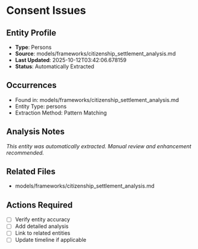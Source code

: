 # Consent Issues

## Entity Profile
- **Type**: Persons
- **Source**: models/frameworks/citizenship_settlement_analysis.md
- **Last Updated**: 2025-10-12T03:42:06.678159
- **Status**: Automatically Extracted

## Occurrences
- Found in: models/frameworks/citizenship_settlement_analysis.md
- Entity Type: persons
- Extraction Method: Pattern Matching

## Analysis Notes
*This entity was automatically extracted. Manual review and enhancement recommended.*

## Related Files
- models/frameworks/citizenship_settlement_analysis.md

## Actions Required
- [ ] Verify entity accuracy
- [ ] Add detailed analysis
- [ ] Link to related entities
- [ ] Update timeline if applicable
